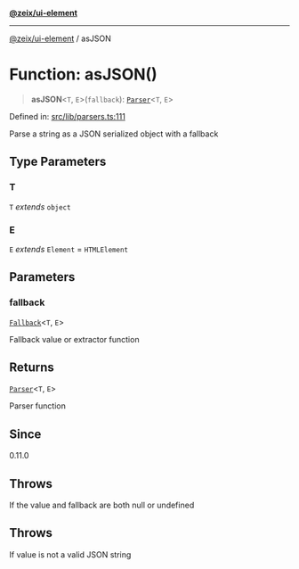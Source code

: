 [**@zeix/ui-element**](../README.md)

***

[@zeix/ui-element](../globals.md) / asJSON

# Function: asJSON()

> **asJSON**\<`T`, `E`\>(`fallback`): [`Parser`](../type-aliases/Parser.md)\<`T`, `E`\>

Defined in: [src/lib/parsers.ts:111](https://github.com/zeixcom/ui-element/blob/59c53763de8d2253b945b5a93a0a730fbee86942/src/lib/parsers.ts#L111)

Parse a string as a JSON serialized object with a fallback

## Type Parameters

### T

`T` *extends* `object`

### E

`E` *extends* `Element` = `HTMLElement`

## Parameters

### fallback

[`Fallback`](../type-aliases/Fallback.md)\<`T`, `E`\>

Fallback value or extractor function

## Returns

[`Parser`](../type-aliases/Parser.md)\<`T`, `E`\>

Parser function

## Since

0.11.0

## Throws

If the value and fallback are both null or undefined

## Throws

If value is not a valid JSON string

